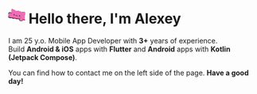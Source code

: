 # ![pink cat](img/meow_pink_bongo_wave.gif) Hello there, I'm Alexey

I am 25 y.o. Mobile App Developer with **3+** years of experience.  
Build **Android & iOS** apps with **Flutter** and **Android** apps with **Kotlin (Jetpack Compose)**.

You can find how to contact me on the left side of the page. **Have a good day!**
